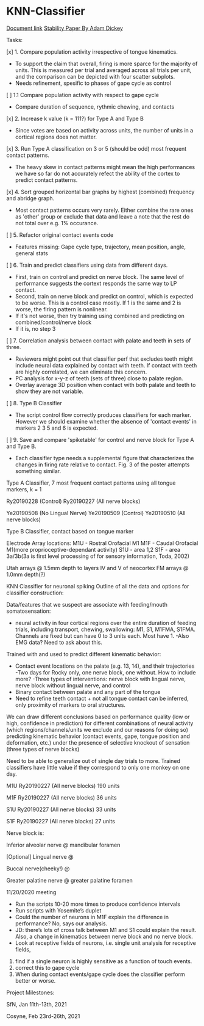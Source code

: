 # KNN-Classifier
[Document link](https://docs.google.com/document/d/1DlprCeO_yCAFl605km7NrIExPAnbm1X1axNf4igZ-3I/edit?usp=sharing)
[Stability Paper By Adam Dickey](https://www-proquest-com.proxy.uchicago.edu/docview/914436445)

Tasks:

[x] 1. Compare population activity irrespective of tongue kinematics.
- To support the claim that overall, firing is more sparce for the majority of units. This is measured per trial and averaged across all trials per unit, and the comparison can be depicted with four scatter subplots.
- Needs refinement, spesific to phases of gape cycle as control

[ ] 1.1 Compare population activity with respect to gape cycle
- Compare duration of sequence, rythmic chewing, and contacts

[x] 2. Increase k value (k = 111?) for Type A and Type B
- Since votes are based on activity across units, the number of units in a cortical regions does not matter.

[x] 3. Run Type A classification on 3 or 5 (should be odd) most frequent contact patterns.
- The heavy skew in contact patterns might mean the high performances we have so far do not accurately refect the ability of the cortex to predict contact patterns.

[x] 4. Sort grouped horizontal bar graphs by highest (combined) frequency and abridge graph.
- Most contact patterns occurs very rarely. Either combine the rare ones as 'other' group or exclude that data and leave a note that the rest do not total over e.g. 1% occurance.

[ ] 5. Refactor original contact events code
- Features missing: Gape cycle type, trajectory, mean position, angle, general stats

[ ] 6. Train and predict classifiers using data from different days.
- First, train on control and predict on nerve block. The same level of performance suggests the cortext responds the same way to LP contact.
- Second, train on nerve block and predict on control, which is expected to be worse. This is a control case mostly. If 1 is the same and 2 is worse, the firing pattern is nonlinear.
- If it's not worse, then try training using combined and predicting on combined/control/nerve block
- If it is, no step 3

[ ] 7. Correlation analysis between contact with palate and teeth in sets of three.
- Reviewers might point out that classifier perf that excludes teeth might include neural data explained by contact with teeth. If contact with teeth are highly correlated, we can eliminate this concern.
- PC analysis for x-y-z of teeth (sets of three) close to palate region.
- Overlay average 3D position when contact with both palate and teeth to show they are not variable.

[ ] 8. Type B Classifier
- The script control flow correctly produces classifiers for each marker. However we should examine whether the absence of 'contact events' in markers 2 3 5 and 6 is expected.

[ ] 9. Save and compare 'spiketable' for control and nerve block for Type A and Type B.
- Each classifier type needs a supplemental figure that characterizes the changes in firing rate relative to contact. Fig. 3 of the poster attempts something similar.

Type A Classifier, 7 most frequent contact patterns using all tongue markers, k = 1

Ry20190228 (Control)
Ry20190227 (All nerve blocks)
    
Ye20190508 (No Lingual Nerve)
Ye20190509 (Control)
Ye20190510 (All nerve blocks)

Type B Classifier, contact based on tongue marker

Electrode Array locations:
M1U - Rostral Orofacial M1
M1F - Caudal Orofacial M1(more proprioceptive-dependant activity)
S1U - area 1,2
S1F - area 3a/3b(3a is first level processing of for sensory information, Toda, 2002)

Utah arrays @ 1.5mm depth to layers IV and V of neocortex
FM arrays @ 1.0mm depth(?)

KNN Classifier for neuronal spiking
Outline of all the data and options for classifier construction:

Data/features that we suspect are associate with feeding/mouth somatosensation:
- neural activity in four cortical regions over the entire duration of feeding trials, including transport, chewing, swallowing: M1, S1, M1FMA, S1FMA. Channels are fixed but can have 0 to 3 units each. Most have 1.
-Also EMG data? Need to ask about this.

Trained with and used to predict different kinematic behavior:

- Contact event locations on the palate (e.g. 13, 14), and their trajectories
    -Two days for Rocky only, one nerve block, one without. How to include more?
    -Three types of interventions: nerve block with lingual nerve, nerve block without     lingual nerve, and control
- Binary contact between palate and any part of the tongue
- Need to refine teeth contact + not all tongue contact can be inferred, only proximity of markers to oral structures.

We can draw different conclusions based on performance quality (low or high, confidence in prediction) for different combinations of neural activity (which regions/channels/units we exclude and our reasons for doing so) predicting kinematic behavior (contact events, gape, tongue position and deformation, etc.) under the presence of selective knockout of sensation (three types of nerve blocks)

Need to be able to generalize out of single day trials to more. Trained classifiers have little value if they correspond to only one monkey on one day.


M1U Ry20190227 (All nerve blocks) 190 units

M1F Ry20190227 (All nerve blocks) 36 units

S1U Ry20190227 (All nerve blocks) 33 units

S1F Ry20190227 (All nerve blocks) 27 units


Nerve block is:

Inferior alveolar nerve @ mandibular foramen

[Optional] Lingual nerve @ 

Buccal nerve(cheeky!) @ 

Greater palatine nerve @ greater palatine foramen

11/20/2020 meeting

- Run the scripts 10-20 more times to produce confidence intervals
- Run scripts with Yosemite’s duplet
- Could the number of neurons in M1F explain the difference in performance? No, says our analysis.
- JD: there’s lots of cross talk between M1 and S1 could explain the result. Also, a change in kinematics between nerve block and no nerve block.
- Look at receptive fields of neurons, i.e. single unit analysis for receptive fields, 
1. find if a single neuron is highly sensitive as a function of touch events. 
2. correct this to gape cycle 
3. When during contact events/gape cycle does the classifier perform better or worse.

Project Milestones:

SfN, Jan 11th-13th, 2021

Cosyne, Feb 23rd-26th, 2021
